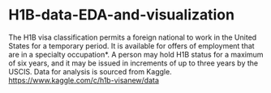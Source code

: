 # H1B-data-EDA-and-visualization
The H1B visa classification permits a foreign national to work in the United States for a temporary period. It is available for offers of employment that are in a specialty occupation*. A person may hold H1B status for a maximum of six years, and it may be issued in increments of up to three years by the USCIS.
Data for analysis is sourced from Kaggle. https://www.kaggle.com/c/h1b-visanew/data
